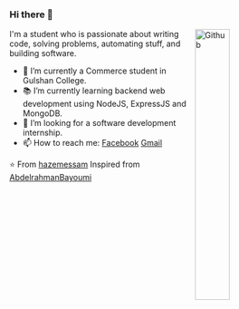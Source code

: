 ### Hi there 👋

<img width="35%" align="right" alt="Github" src="https://user-images.githubusercontent.com/48678280/88862734-4903af80-d201-11ea-968b-9c939d88a37c.gif" />

I'm a  student who is passionate about writing code, solving problems, automating stuff, and building software.

- 🔭 I’m currently a Commerce student in Gulshan College.
- 📚 I’m currently learning  backend web development using NodeJS, ExpressJS and MongoDB.
- 👯 I’m looking for a software development internship. 
- 📫 How to reach me: [Facebook](https://www.facebook.com/muzammil.memon.58910) [Gmail](mailto:malikkath78@gmail.com)

⭐️ From [hazemessam](https://github.com/hazemessam)
Inspired from [AbdelrahmanBayoumi](https://github.com/muzammil17sp)
